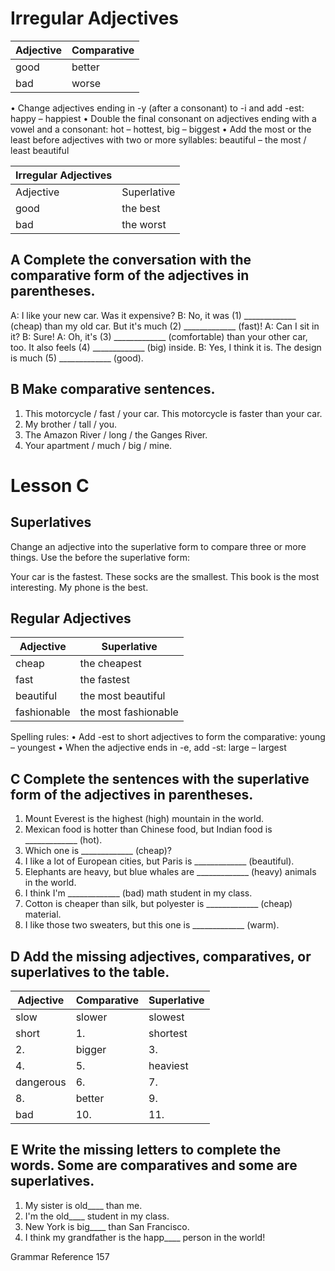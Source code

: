 # Irregular Adjectives

| Adjective | Comparative |
|-----------|-------------|
| good      | better      |
| bad       | worse       |

• Change adjectives ending in -y (after a consonant) to -i and add -est: happy – happiest
• Double the final consonant on adjectives ending with a vowel and a consonant: hot – hottest, big – biggest
• Add the most or the least before adjectives with two or more syllables: beautiful – the most / least beautiful

| Irregular Adjectives |            |
|----------------------|------------|
| Adjective            | Superlative|
| good                 | the best   |
| bad                  | the worst  |

## A Complete the conversation with the comparative form of the adjectives in parentheses.

A: I like your new car. Was it expensive?
B: No, it was (1) _____________ (cheap) than my old car. But it's much (2) _____________ (fast)!
A: Can I sit in it?
B: Sure!
A: Oh, it's (3) _____________ (comfortable) than your other car, too. It also feels (4) _____________ (big) inside.
B: Yes, I think it is. The design is much (5) _____________ (good).

## B Make comparative sentences.

1. This motorcycle / fast / your car.
   This motorcycle is faster than your car.
2. My brother / tall / you.
3. The Amazon River / long / the Ganges River.
4. Your apartment / much / big / mine.

# Lesson C

## Superlatives

Change an adjective into the superlative form to compare three or more things. Use the before the superlative form:

Your car is the fastest.
These socks are the smallest.
This book is the most interesting.
My phone is the best.

## Regular Adjectives

| Adjective    | Superlative         |
|--------------|---------------------|
| cheap        | the cheapest        |
| fast         | the fastest         |
| beautiful    | the most beautiful  |
| fashionable  | the most fashionable|

Spelling rules:
• Add -est to short adjectives to form the comparative: young – youngest
• When the adjective ends in -e, add -st: large – largest

## C Complete the sentences with the superlative form of the adjectives in parentheses.

1. Mount Everest is the highest (high) mountain in the world.
2. Mexican food is hotter than Chinese food, but Indian food is _____________ (hot).
3. Which one is _____________ (cheap)?
4. I like a lot of European cities, but Paris is _____________ (beautiful).
5. Elephants are heavy, but blue whales are _____________ (heavy) animals in the world.
6. I think I'm _____________ (bad) math student in my class.
7. Cotton is cheaper than silk, but polyester is _____________ (cheap) material.
8. I like those two sweaters, but this one is _____________ (warm).

## D Add the missing adjectives, comparatives, or superlatives to the table.

| Adjective  | Comparative | Superlative |
|------------|-------------|-------------|
| slow       | slower      | slowest     |
| short      | 1.          | shortest    |
| 2.         | bigger      | 3.          |
| 4.         | 5.          | heaviest    |
| dangerous  | 6.          | 7.          |
| 8.         | better      | 9.          |
| bad        | 10.         | 11.         |

## E Write the missing letters to complete the words. Some are comparatives and some are superlatives.

1. My sister is old____ than me.
2. I'm the old____ student in my class.
3. New York is big____ than San Francisco.
4. I think my grandfather is the happ____ person in the world!

Grammar Reference 157
